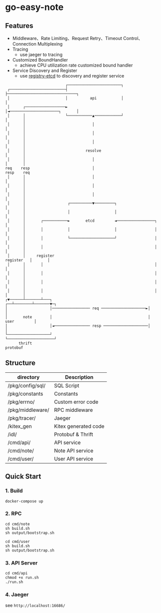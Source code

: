# go-easy-note

## Features
- Middleware、Rate Limiting、Request Retry、Timeout Control、Connection Multiplexing
- Tracing
    - use jaeger to tracing
- Customized BoundHandler
    - achieve CPU utilization rate customized bound handler
- Service Discovery and Register
    - use [registry-etcd](https://github.com/kitex-contrib/registry-etcd) to discovery and register service

```
                           ┌────────────────────────┐
 ┌─────────────────────────┤                        ├───────────────────────────────┐
 │                         │          api           │                               │
 │      ┌──────────────────►                        │◄──────────────────────┐       │
 │      │                  └───────────▲────────────┘                       │       │
 │      │                              │                                    │       │
 │      │                              │                                    │       │
 │      │                              │                                    │       │
 │      │                           resolve                                 │       │
 │      │                              │                                    │       │
req    resp                            │                                   resp    req
 │      │                              │                                    │       │
 │      │                              │                                    │       │
 │      │                              │                                    │       │
 │      │                   ┌──────────▼─────────┐                          │       │
 │      │                   │                    │                          │       │
 │      │       ┌───────────►       etcd         ◄─────────────────┐        │       │
 │      │       │           │                    │                 │        │       │
 │      │       │           └────────────────────┘                 │        │       │
 │      │       │                                                  │        │       │
 │      │     register                                           register   │       │
 │      │       │                                                  │        │       │
 │      │       │                                                  │        │       │
 │      │       │                                                  │        │       │
 │      │       │                                                  │        │       │
┌▼──────┴───────┴───┐                                           ┌──┴────────┴───────▼─┐
│                   │───────────────── req ────────────────────►│                     │
│       note        │                                           │        user         │
│                   │◄──────────────── resp ────────────────────│                     │
└───────────────────┘                                           └─────────────────────┘
      thrift                                                           protobuf
```

## Structure
| directory        | Description          |
|------------------|----------------------|
| /pkg/config/sql/ | SQL Script           |
| /pkg/constants   | Constants            |
| /pkg/errno/      | Custom error code    |
| /pkg/middleware/ | RPC middleware       | 
| /pkg/tracer/     | Jaeger               |
| /kitex_gen       | Kitex generated code |
| /idl/            | Protobuf & Thrift    |
| /cmd/api/        | API service          |
| /cmd/note/       | Note API service     | 
| /cmd/user/       | User API service     |

## Quick Start

### 1. Build
```shell
docker-compose up
```
### 2. RPC
```shell
cd cmd/note
sh build.sh
sh output/bootstrap.sh

cd cmd/user
sh build.sh
sh output/bootstrap.sh
```

### 3. API Server
```shell
cd cmd/api
chmod +x run.sh
./run.sh
```

### 4. Jaeger

see `http://localhost:16686/`